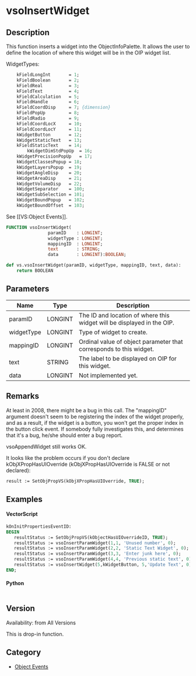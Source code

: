 # vsoInsertWidget

## Description
This function inserts a widget into the ObjectInfoPalette. It allows the user to define the location of where this widget will be in the OIP widget list.

WidgetTypes:
```pascal
	kFieldLongInt     	= 1;
	kFieldBoolean     	= 2;
	kFieldReal        	= 3;
	kFieldText       	= 4;
	kFieldCalculation 	= 5;
	kFieldHandle      	= 6;
	kFieldCoordDisp   	= 7; {dimension}
	kFieldPopUp       	= 8;
	kFieldRadio       	= 9;
	kFieldCoordLocX   	= 10;	
	kFieldCoordLocY   	= 11;
	kWidgetButton     	= 12;
	kWidgetStaticText 	= 13;
	kFieldStaticText  	= 14;
        kWidgetDimStdPopUp	= 16;
	kWidgetPrecisionPopUp	= 17;
	kWidgetClassesPopup	= 18;
	kWidgetLayersPopup	= 19;
	kWidgetAngleDisp	= 20;
	kWidgetAreaDisp		= 21;
	kWidgetVolumeDisp	= 22;
	kWidgetSeparator	= 100;
	kWidgetSubSelection	= 101;
	kWidgetBoundPopup	= 102;
	kWidgetBoundOffset	= 103;
```

See [[VS:Object Events]].

```pascal
FUNCTION vsoInsertWidget(
				paramID    : LONGINT;
				widgetType : LONGINT;
				mappingID  : LONGINT;
				text       : STRING;
				data       : LONGINT):BOOLEAN;
```

```python
def vs.vsoInsertWidget(paramID, widgetType, mappingID, text, data):
    return BOOLEAN
```

## Parameters
|Name|Type|Description|
|---|---|---|
|paramID|LONGINT|The ID and location of where this widget will be displayed in the OIP.|
|widgetType|LONGINT|Type of widget to create.|
|mappingID|LONGINT|Ordinal value of object parameter that corresponds to this widget.|
|text|STRING|The label to be displayed on OIP for this widget.|
|data|LONGINT|Not implemented yet.|

## Remarks
At least in 2008, there might be a bug in this call. The "mappingID" argument doesn't seem to be registering the index of the widget properly, and as a result, if the widget is a button, you won't get the proper index in the button click event. 
If somebody fully investigates this, and determines that it's a bug, he/she should enter a bug report.

vsoAppendWidget still works OK.

It looks like the problem occurs if you don't declare kObjXPropHasUIOverride (kObjXPropHasUIOverride is FALSE or not declared):

```pascal
result := SetObjPropVS(kObjXPropHasUIOverride, TRUE);
```

## Examples
#### VectorScript ####
```pascal
kOnInitPropertiesEventID: 
BEGIN
   resultStatus := SetObjPropVS(kObjectHasUIOverrideID, TRUE);
   resultStatus := vsoInsertParamWidget(1,1, 'Unused number', 0);
   resultStatus := vsoInsertParamWidget(2,2, 'Static Text Widget', 0);
   resultStatus := vsoInsertParamWidget(3,3, 'Enter junk here', 0);
   resultStatus := vsoInsertParamWidget(4,4, 'Previous static text', 0);
   resultStatus := vsoInsertWidget(5,kWidgetButton, 5,'Update Text', 0);
END;
```
#### Python ####
```python

```

## Version
Availability: from All Versions

This is drop-in function.

## Category
* [Object Events](../Categories/Object%20Events.md)
